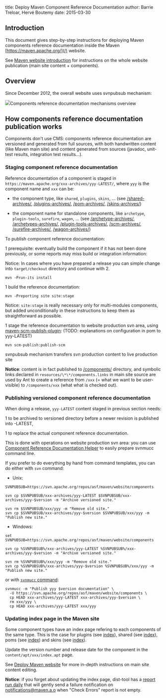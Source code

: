 title: Deploy Maven Component Reference Documentation
author: Barrie Treloar, Hervé Boutemy
date: 2015-03-30

<!--
Licensed to the Apache Software Foundation (ASF) under one
or more contributor license agreements.  See the NOTICE file
distributed with this work for additional information
regarding copyright ownership.  The ASF licenses this file
to you under the Apache License, Version 2.0 (the
"License"); you may not use this file except in compliance
with the License.  You may obtain a copy of the License at

    http://www.apache.org/licenses/LICENSE-2.0

Unless required by applicable law or agreed to in writing,
software distributed under the License is distributed on an
"AS IS" BASIS, WITHOUT WARRANTIES OR CONDITIONS OF ANY
KIND, either express or implied.  See the License for the
specific language governing permissions and limitations
under the License.
-->

## Introduction

 This document gives step-by-step instructions for deploying Maven components reference documentation inside the Maven [https://maven.apache.org/](/) website.

 See [Maven website introduction](./index.html) for instructions on the whole website publication (main site content + components).

## Overview

 Since December 2012, the overall website uses svnpubsub mechanism:

<img src="component-reference-documentation.png" />Components reference documentation mechanisms overview

## How components reference documentation publication works

 Components don't use CMS: components reference documentation are versioned and generated from full sources, with both handwritten content (like Maven main site) and content generated from sources (javadoc, unit-test results, integration test results...).

### Staging component reference documentation

 Reference documentation of a component is staged in `https://maven.apache.org/xxx-archives/yyy-LATEST/`, where `yyy` is the component name and `xxx` can be:

- the component type, like `shared`, `plugins`, `skins`, ... (see [/shared-archives/](/shared-archives/), [/plugins-archives/](/plugins-archives/), [/pom-archives/](/pom-archives/), [/skins-archives/](/skins-archives/))

- the component name for standalone components, like `archetype`, `plugin-tools`, `surefire`, `wagon`, ... (see [/archetype-archives/](/archetype-archives/), [/archetypes-archives/](/archetypes-archives/), [/plugin-tools-archives/](/plugin-tools-archives/), [/scm-archives/](/scm-archives/), [/surefire-archives/](/surefire-archives/), [/wagon-archives/](/wagon-archives/))

 To publish component reference documentation:

 1 prerequisite: eventually build the component if it has not been done previously, or some reports may miss build or integration information:

   Notice: In cases where you have prepared a release you can simple change into `target/checkout` directory and continue with 2.

```
mvn -Prun-its install
```

 1 build the reference documentation:

```
mvn -Preporting site site:stage
```

   Notice: `site:stage` is really necessary only for multi-modules components, but added unconditionally in these instructions to keep them as straightforward as possible.

 1 stage the reference documentation to website production svn area, using [maven-scm-publish-plugin](/plugins/maven-scm-publish-plugin): (TODO: explanations on configuration in pom to yyy-LATEST)

```
mvn scm-publish:publish-scm
```

   svnpubsub mechanism transfers svn production content to live production site

 **Notice**: content is in fact published to [/components/](/components/) directory, and symbolic links declared in `resources/\*\*/components.links` in main site source are used by Ant to create a reference from `/xxx` (= what we want to be user-visible) to `/components/xxx` (what what is checked out).

### Publishing versioned component reference documentation

 When doing a release, `yyy-LATEST` content staged in previous section needs:

 1 to be archived to versioned directory before a newer revision is published into -LATEST,

 1 to replace the actual component reference documentation.

 This is done with operations on website production svn area: you can use [Component Reference Documentation Helper](./component-reference-documentation-helper.html) to easily prepare svnmucc command line.

 If you prefer to do everything by hand from command templates, you can do either with `svn` command:

- Unix:

```
SVNPUBSUB=https://svn.apache.org/repos/asf/maven/website/components

svn cp $SVNPUBSUB/xxx-archives/yyy-LATEST $SVNPUBSUB/xxx-archives/yyy-$version -m "Archive versioned site."

svn rm $SVNPUBSUB/xxx/yyy -m "Remove old site."
svn cp $SVNPUBSUB/xxx-archives/yyy-$version $SVNPUBSUB/xxx/yyy -m "Publish new site."
```

- Windows:

```
set SVNPUBSUB=https://svn.apache.org/repos/asf/maven/website/components

svn cp %SVNPUBSUB%/xxx-archives/yyy-LATEST %SVNPUBSUB%/xxx-archives/yyy-$version -m "Archive versioned site."

svn rm %SVNPUBSUB%/xxx/yyy -m "Remove old site."
svn cp %SVNPUBSUB%/xxx-archives/yyy-$version %SVNPUBSUB%/xxx/yyy -m "Publish new site."
```

 or with [`svnmucc` command](http://svnbook.red-bean.com/en/1.8/svn.ref.svnmucc.re.html):

```
svnmucc -m "Publish yyy $version documentation" \
  -U https://svn.apache.org/repos/asf/maven/website/components \
  cp HEAD xxx-archives/yyy-LATEST xxx-archives/yyy-$version \
  rm xxx/yyy \
  cp HEAD xxx-archives/yyy-LATEST xxx/yyy
```

### Updating index page in the Maven site

 Some component types have an index page refering to each components of the same type. This is the case for plugins (see [index](/plugins/)), shared (see [index](/shared/)), poms (see [index](/pom/)) and skins (see [index](/skins/)).

 Update the version number and release date for the component in the `content/apt/xxx/index.apt` page.

 See [Deploy Maven website](../website/deploy-maven-website.html) for more in-depth instructions on main site content editing.

 **Notice**: if you forget about updating the index page, dist-tool has a [report run daily](https://ci-maven.apache.org/job/Maven/job/maven-box/job/maven-dist-tool/job/master/site/) that will gently send a failure notification on notifications@maven.a.o when "Check Errors" report is not empty.
